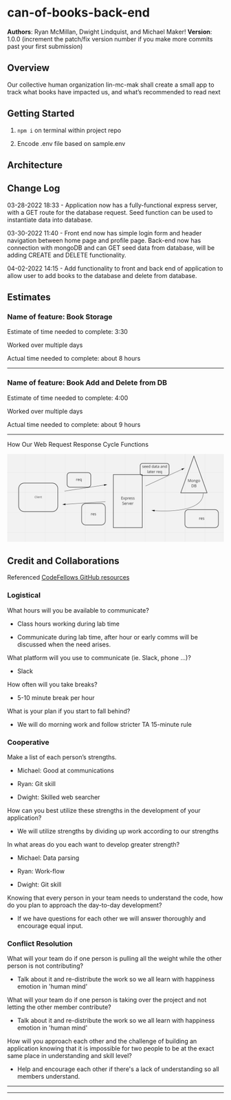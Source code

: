 # can-of-books-back-end

**Authors**: Ryan McMillan, Dwight Lindquist, and Michael Maker!
**Version**: 1.0.0 (increment the patch/fix version number if you make more commits past your first submission)

## Overview

Our collective human organization lin-mc-mak shall create a small app to track what books have impacted us, and what’s recommended to read next

<!-- Provide a high level overview of what this application is and why you are building it, beyond the fact that it's an assignment for this class. (i.e. What's your problem domain?) -->

## Getting Started

1. `npm i` on terminal within project repo

2. Encode .env file based on sample.env

<!-- What are the steps that a user must take in order to build this app on their own machine and get it running? -->

## Architecture

<!-- Provide a detailed description of the application design. What technologies (languages, libraries, etc) you're using, and any other relevant design information. -->

## Change Log

03-28-2022 18:33 - Application now has a fully-functional express server, with a GET route for the database request.
Seed function can be used to instantiate data into database.

03-30-2022 11:40 - Front end now has simple login form and header navigation between home page and profile page. Back-end now has connection with mongoDB and can GET seed data from database, will be adding CREATE and DELETE functionality.

04-02-2022 14:15 - Add functionality to front and back end of application to allow user to add books to the database and delete from database.

## Estimates

### Name of feature: Book Storage

Estimate of time needed to complete: 3:30

Worked over multiple days

Actual time needed to complete: about 8 hours

---

### Name of feature: Book Add and Delete from DB

Estimate of time needed to complete: 4:00

Worked over multiple days

Actual time needed to complete: about 9 hours

---

How Our Web Request Response Cycle Functions

![WRRC for today](img/wrrc-lab-11.png "Lab Whiteboard")

## Credit and Collaborations

Referenced [CodeFellows GitHub resources](https://github.com/codefellows)

### Logistical

What hours will you be available to communicate?

* Class hours working during lab time
  
* Communicate during lab time, after hour or early comms will be discussed when the need arises.

What platform will you use to communicate (ie. Slack, phone …)?

* Slack

How often will you take breaks?

* 5-10 minute break per hour

What is your plan if you start to fall behind?

* We will do morning work and follow stricter TA 15-minute rule

### Cooperative

Make a list of each person’s strengths.

* Michael: Good at communications

* Ryan: Git skill

* Dwight: Skilled web searcher

How can you best utilize these strengths in the development of your application?

* We will utilize strengths by dividing up work according to our strengths

In what areas do you each want to develop greater strength?

* Michael: Data parsing

* Ryan: Work-flow

* Dwight: Git skill

Knowing that every person in your team needs to understand the code, how do you plan to approach the day-to-day development?

* If we have questions for each other we will answer thoroughly and encourage equal input.

### Conflict Resolution

What will your team do if one person is pulling all the weight while the other person is not contributing?

* Talk about it and re-distribute the work so we all learn with happiness emotion in 'human mind'

What will your team do if one person is taking over the project and not letting the other member contribute?

* Talk about it and re-distribute the work so we all learn with happiness emotion in 'human mind'

How will you approach each other and the challenge of building an application knowing that it is impossible for two people to be at the exact same place in understanding and skill level?

* Help and encourage each other if there's a lack of understanding so all members understand.

<!-- Give credit (and a link) to other people or resources that helped you build this application. -->

---
---
